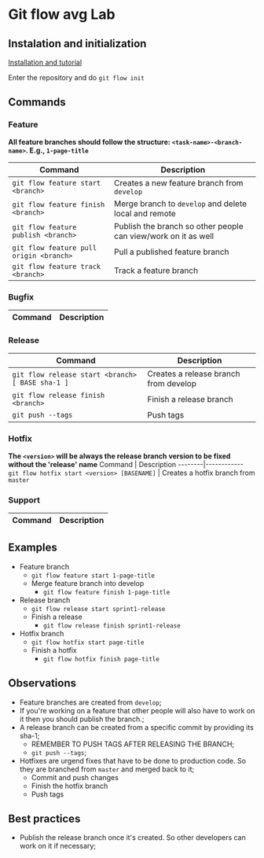 # Git flow avg Lab

## Instalation and initialization
[Installation and tutorial](https://danielkummer.github.io/git-flow-cheatsheet/index.html)

Enter the repository and do `git flow init`

## Commands
### Feature
**All feature branches should follow the structure: `<task-name>-<branch-name>`. E.g., `1-page-title`**

Command | Description
--------|------------
`git flow feature start <branch>` | Creates a new feature branch from `develop`
`git flow feature finish <branch>` | Merge branch to `develop` and delete local and remote
`git flow feature publish <branch>` | Publish the branch so other people can view/work on it as well
`git flow feature pull origin <branch>` | Pull a published feature branch
`git flow feature track <branch>` | Track a feature branch

### Bugfix
Command | Description
--------|------------

### Release
Command | Description
--------|------------
`git flow release start <branch> [ BASE sha-1 ]` | Creates a release branch from develop
`git flow release finish <branch>` | Finish a release branch
`git push --tags` | Push tags

### Hotfix
**The `<version>` will be always the release branch version to be fixed without the 'release' name**
Command | Description
--------|------------
`git flow hotfix start <version> [BASENAME]` | Creates a hotfix branch from `master`

### Support
Command | Description
--------|------------

## Examples
- Feature branch
    - `git flow feature start 1-page-title`
    - Merge feature branch into develop
        - `git flow feature finish 1-page-title`
- Release branch
    - `git flow release start sprint1-release`
    - Finish a release
        - `git flow release finish sprint1-release`
- Hotfix branch
    - `git flow hotfix start page-title`
    - Finish a hotfix
        - `git flow hotfix finish page-title`
    

## Observations
- Feature branches are created from `develop`;
- If you're working on a feature that other people will also have to work on it then you should publish the branch.;
- A release branch can be created from a specific commit by providing its sha-1;
    - REMEMBER TO PUSH TAGS AFTER RELEASING THE BRANCH;
    - `git push --tags`;
- Hotfixes are urgend fixes that have to be done to production code. So they are branched from `master` and merged back to it;
    - Commit and push changes
    - Finish the hotfix branch
    - Push tags

## Best practices
- Publish the release branch once it's created. So other developers can work on it if necessary;